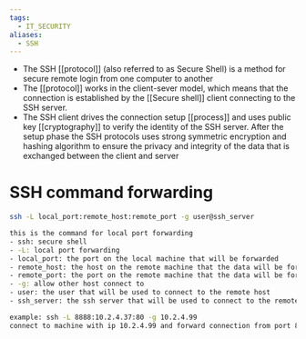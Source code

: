 ```yaml
---
tags:
  - IT_SECURITY
aliases:
  - SSH
---
```

* The SSH [[protocol]] (also referred to as Secure Shell) is a method for secure remote login from one computer to another
* The [[protocol]] works in the client-sever model, which means that the connection is established by the [[Secure shell]] client connecting to the SSH server.
* The SSH client drives the connection setup [[process]] and uses public key [[cryptography]] to verify the identity of the SSH server. After the setup phase the SSH protocols uses strong symmetric encryption and hashing algorithm to ensure the privacy and integrity of the data that is exchanged between the client and server
# SSH command forwarding
```bash
ssh -L local_port:remote_host:remote_port -g user@ssh_server

this is the command for local port forwarding
- ssh: secure shell
- -L: local port forwarding
- local_port: the port on the local machine that will be forwarded
- remote_host: the host on the remote machine that the data will be forwarded
- remote_port: the port on the remote machine that the data will be forwarded
- -g: allow other host connect to 
- user: the user that will be used to connect to the remote host
- ssh_server: the ssh server that will be used to connect to the remote host

example: ssh -L 8888:10.2.4.37:80 -g 10.2.4.99
connect to machine with ip 10.2.4.99 and forward connection from port 8888 on my machine to port 80 on 10.2.4.37 machine, also allow other user to connect to the forwarded port

```

